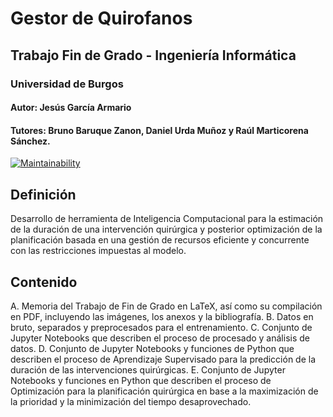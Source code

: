 # Gestor de Quirofanos
## Trabajo Fin de Grado - Ingeniería Informática
### Universidad de Burgos
#### Autor: Jesús García Armario
#### Tutores: Bruno Baruque Zanon, Daniel Urda Muñoz y Raúl Marticorena Sánchez.
[![Maintainability](https://api.codeclimate.com/v1/badges/eed3c55e1a5f27911913/maintainability)](https://codeclimate.com/github/jesgararm/GestorQuirofanos/maintainability)


## Definición
Desarrollo de herramienta de Inteligencia Computacional para la estimación de la duración de una intervención quirúrgica y posterior optimización de la planificación basada en una gestión de recursos eficiente y concurrente con las restricciones impuestas al modelo.

## Contenido
A. Memoria del Trabajo de Fin de Grado en LaTeX, así como su compilación en PDF, incluyendo las imágenes, los anexos y la bibliografía.
B. Datos en bruto, separados y preprocesados para el entrenamiento.
C. Conjunto de Jupyter Notebooks que describen el proceso de procesado y análisis de datos.
D. Conjunto de Jupyter Notebooks y funciones de Python que describen el proceso de Aprendizaje Supervisado para la predicción de la duración de las intervenciones quirúrgicas.
E. Conjunto de Jupyter Notebooks y funciones en Python que describen el proceso de Optimización para la planificación quirúrgica en base a la maximización de la prioridad y la minimización del tiempo desaprovechado.
